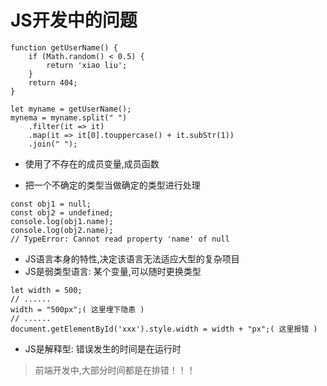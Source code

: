 # JS开发中的问题

```
function getUserName() {
    if (Math.random() < 0.5) {
        return 'xiao liu';
    }
    return 404;
}

let myname = getUserName();
mynema = myname.split(" ")
    .filter(it => it)
    .map(it => it[0].touppercase() + it.subStr(1))
    .join(" ");
```

- 使用了不存在的成员变量,成员函数

- 把一个不确定的类型当做确定的类型进行处理 

```
const obj1 = null;
const obj2 = undefined;
console.log(obj1.name);
console.log(obj2.name);
// TypeError: Cannot read property 'name' of null
```

- JS语言本身的特性,决定该语言无法适应大型的复杂项目
- JS是弱类型语言: 某个变量,可以随时更换类型
```
let width = 500;
// ......
width = "500px";( 这里埋下隐患 )
// ......
document.getElementById('xxx').style.width = width + "px";( 这里报错 )
```
- JS是解释型: 错误发生的时间是在运行时

> 前端开发中,大部分时间都是在排错！！！